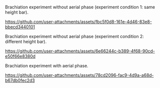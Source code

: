 Brachiation experiment without aerial phase (experiment condition 1: same height bar).


https://github.com/user-attachments/assets/fbc5f0d8-161e-4d46-83e8-bbecd3440101

Brachiation experiment without aerial phase (experiment condition 2: different height bar).


https://github.com/user-attachments/assets/6e66244c-b389-4f68-90cd-e50f66e8380d

Brachiation experiment with aerial phase.


https://github.com/user-attachments/assets/78cd2096-fac9-4d9a-a68d-b67db0fec2d3

